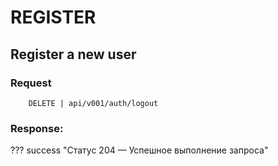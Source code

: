# REGISTER

## Register a new user

### Request

```http
    DELETE | api/v001/auth/logout
```


### Response:

??? success "Статус 204 — Успешное выполнение запроса"

